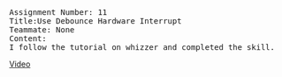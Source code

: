 <pre>
Assignment Number: 11
Title:Use Debounce Hardware Interrupt
Teammate: None
Content:
I follow the tutorial on whizzer and completed the skill.
</pre>
[Video](https://drive.google.com/file/d/1Ej9VZq6cVdFojXkT_Cprp6SMwRmbtsRY/view?usp=sharing)


